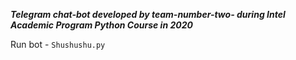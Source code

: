 ***Telegram chat-bot developed by team-number-two- during Intel Academic Program Python Course in 2020***

Run bot - `Shushushu.py`

